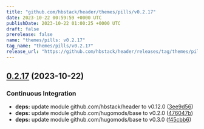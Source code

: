 ```yaml
---
title: "github.com/hbstack/header/themes/pills/v0.2.17"
date: 2023-10-22 00:59:59 +0000 UTC
publishDate: 2023-10-22 01:00:25 +0000 UTC
draft: false
prerelease: false
name: "themes/pills: v0.2.17"
tag_name: "themes/pills/v0.2.17"
release_url: "https://github.com/hbstack/header/releases/tag/themes/pills/v0.2.17"
---
```


## [0.2.17](https://github.com/hbstack/header/compare/themes/pills/v0.2.16...themes/pills/v0.2.17) (2023-10-22)


### Continuous Integration

* **deps:** update module github.com/hbstack/header to v0.12.0 ([3ee9d56](https://github.com/hbstack/header/commit/3ee9d5600653a6ef7e53da24726964273638eb0e))
* **deps:** update module github.com/hugomods/base to v0.2.0 ([476047b](https://github.com/hbstack/header/commit/476047b1e7605d85e680d08ce3f981517b056477))
* **deps:** update module github.com/hugomods/base to v0.3.0 ([f45cbb6](https://github.com/hbstack/header/commit/f45cbb6337fff1572a2924c9166b96218d56cd64))
